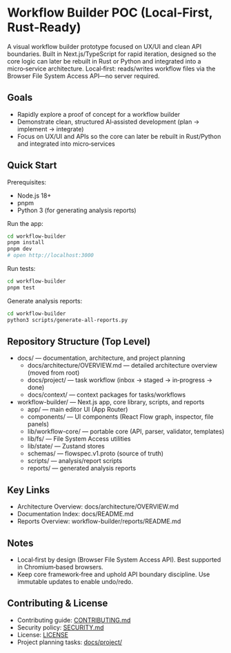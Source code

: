 # Workflow Builder POC (Local‑First, Rust‑Ready)

A visual workflow builder prototype focused on UX/UI and clean API boundaries. Built in Next.js/TypeScript for rapid iteration, designed so the core logic can later be rebuilt in Rust or Python and integrated into a micro‑service architecture. Local‑first: reads/writes workflow files via the Browser File System Access API—no server required.

## Goals
- Rapidly explore a proof of concept for a workflow builder
- Demonstrate clean, structured AI‑assisted development (plan → implement → integrate)
- Focus on UX/UI and APIs so the core can later be rebuilt in Rust/Python and integrated into micro‑services

## Quick Start
Prerequisites:
- Node.js 18+
- pnpm
- Python 3 (for generating analysis reports)

Run the app:
```bash
cd workflow-builder
pnpm install
pnpm dev
# open http://localhost:3000
```

Run tests:
```bash
cd workflow-builder
pnpm test
```

Generate analysis reports:
```bash
cd workflow-builder
python3 scripts/generate-all-reports.py
```

## Repository Structure (Top Level)
- docs/ — documentation, architecture, and project planning
  - docs/architecture/OVERVIEW.md — detailed architecture overview (moved from root)
  - docs/project/ — task workflow (inbox → staged → in‑progress → done)
  - docs/context/ — context packages for tasks/workflows
- workflow-builder/ — Next.js app, core library, scripts, and reports
  - app/ — main editor UI (App Router)
  - components/ — UI components (React Flow graph, inspector, file panels)
  - lib/workflow-core/ — portable core (API, parser, validator, templates)
  - lib/fs/ — File System Access utilities
  - lib/state/ — Zustand stores
  - schemas/ — flowspec.v1.proto (source of truth)
  - scripts/ — analysis/report scripts
  - reports/ — generated analysis reports

## Key Links
- Architecture Overview: docs/architecture/OVERVIEW.md
- Documentation Index: docs/README.md
- Reports Overview: workflow-builder/reports/README.md

## Notes
- Local‑first by design (Browser File System Access API). Best supported in Chromium‑based browsers.
- Keep core framework‑free and uphold API boundary discipline. Use immutable updates to enable undo/redo.

## Contributing & License
- Contributing guide: [CONTRIBUTING.md](./CONTRIBUTING.md)
- Security policy: [SECURITY.md](./SECURITY.md)
- License: [LICENSE](./LICENSE)
- Project planning tasks: [docs/project/](./docs/project/)

